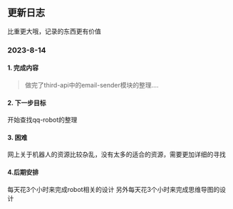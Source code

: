 ## 更新日志

比重更大哦，记录的东西更有价值

### 2023-8-14

#### 1. 完成内容

> 做完了third-api中的email-sender模块的整理....

#### 2. 下一步目标
开始查找qq-robot的整理

#### 3. 困难
网上关于机器人的资源比较杂乱，没有太多的适合的资源，需要更加详细的寻找

#### 4.后期安排
每天花3个小时来完成robot相关的设计
另外每天花3个小时来完成思维导图的设计